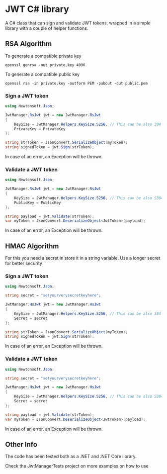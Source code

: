 # JWT C# library

A C# class that can sign and validate JWT tokens, wrapped in a simple library with a couple of helper functions.

## RSA Algorithm

To generate a compatible private key
```
openssl genrsa -out private.key 4096
```

To generate a compatible public key
```
openssl rsa -in private.key -outform PEM -pubout -out public.pem
```

### Sign a JWT token
```cs
using Newtonsoft.Json;

JwtManager.RsJwt jwt = new JwtManager.RsJwt
{
    KeySize = JwtManager.Helpers.KeySize.S256, // This can be also 384 or 512
    PrivateKey = PrivateKey
};

string strToken = JsonConvert.SerializeObject(myToken);
string signedToken = jwt.Sign(strToken);
```
In case of an error, an Exception will be thrown.

### Validate a JWT token
```cs
using Newtonsoft.Json;

JwtManager.RsJwt jwt = new JwtManager.RsJwt
{
    KeySize = JwtManager.Helpers.KeySize.S256, // This can be also S384 or S512
    PublicKey = PublicKey
};

string payload = jwt.Validate(strToken);
var myToken = JsonConvert.DeserializeObject<JwtToken>(payload);
```

In case of an error, an Exception will be thrown.


## HMAC Algorithm

For this you need a secret in store it in a string variable. Use a longer secret for better security

### Sign a JWT token
```cs
using Newtonsoft.Json;

string secret = "setyourverysecretkeyhere";

JwtManager.HsJwt jwt = new JwtManager.HsJwt
{
    KeySize = JwtManager.Helpers.KeySize.S256, // This can be also 384 or 512
    Secret = secret
};

string strToken = JsonConvert.SerializeObject(myToken);
string signedToken = jwt.Sign(strToken);
```
In case of an error, an Exception will be thrown.

### Validate a JWT token
```cs
using Newtonsoft.Json;

string secret = "setyourverysecretkeyhere";

JwtManager.HsJwt jwt = new JwtManager.HsJwt
{
    KeySize = JwtManager.Helpers.KeySize.S256, // This can be also S384 or S512
    Secret = secret
};

string payload = jwt.Validate(strToken);
var myToken = JsonConvert.DeserializeObject<JwtToken>(payload);
```

In case of an error, an Exception will be thrown.

## Other Info

The code has been tested both as a .NET and .NET Core library.

Check the JwtManagerTests project on more examples on how to use
